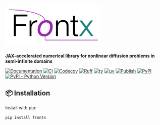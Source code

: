 # [<img alt="Frontx logo" src="https://raw.githubusercontent.com/gerlero/frontx/main/logo.png" width=300></img>](https://github.com/gerlero/frontx)

**[JAX](https://github.com/jax-ml/jax)-accelerated numerical library for nonlinear diffusion problems in semi-infinite domains**

[![Documentation](https://img.shields.io/readthedocs/frontx)](https://frontx.readthedocs.io/)
[![CI](https://github.com/gerlero/frontx/actions/workflows/ci.yml/badge.svg)](https://github.com/gerlero/frontx/actions/workflows/ci.yml)
[![Codecov](https://codecov.io/gh/gerlero/frontx/branch/main/graph/badge.svg)](https://codecov.io/gh/gerlero/frontx)
[![Ruff](https://img.shields.io/endpoint?url=https://raw.githubusercontent.com/astral-sh/ruff/main/assets/badge/v2.json)](https://github.com/astral-sh/ruff)
[![ty](https://img.shields.io/endpoint?url=https://raw.githubusercontent.com/astral-sh/ty/main/assets/badge/v0.json)](https://github.com/astral-sh/ty)
[![uv](https://img.shields.io/endpoint?url=https://raw.githubusercontent.com/astral-sh/uv/main/assets/badge/v0.json)](https://github.com/astral-sh/uv)
[![Publish](https://github.com/gerlero/frontx/actions/workflows/pypi-publish.yml/badge.svg)](https://github.com/gerlero/frontx/actions/workflows/pypi-publish.yml)
[![PyPI](https://img.shields.io/pypi/v/frontx)](https://pypi.org/project/frontx/)
[![PyPI - Python Version](https://img.shields.io/pypi/pyversions/frontx)](https://pypi.org/project/frontx/)

## 📦 Installation

Install with pip:

```bash
pip install frontx
```
